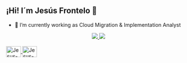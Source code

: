 ## ¡Hi! I´m Jesús Frontelo 👋

- 🔭 I’m currently working as Cloud Migration & Implementation Analyst

<div align="center">
  <a href="https://github.com/JesusFrontelo/">
  <img  src="https://github-readme-stats.vercel.app/api?username=JesusFrontelo&show_icons=true&count_private=true&theme=highcontrast&include_all_commits=true"/>
  <img  src="https://github-readme-stats.vercel.app/api/top-langs/?username=JesusFrontelo&theme=highcontrast&langs_count=7"/>
</div>

<div style="display: inline_block"><br>
  <img align="center" alt="Jesus-sh" height="30" width="40" src="https://cdn.jsdelivr.net/gh/devicons/devicon/icons/bash/bash-original.svg">
  <img align="center" alt="Jesus-sh" height="30" width="40" src="https://cdn.jsdelivr.net/gh/devicons/devicon/icons/css3/css3-original.svg">
<!--  <img align="right" alt="Rafa-pic" height="150" style="border-radius:50px;" src="https://media.discordapp.net/attachments/639956127056134178/890373478988013628/Publicacoes_Instagram_1_1.png?width=676&height=676">-->
</div>  

 ##
  
<!--
**JesusFrontelo/jesusfrontelo** is a ✨ _special_ ✨ repository because its `README.md` (this file) appears on your GitHub profile.

Here are some ideas to get you started:

- 🔭 I’m currently working on ...
- 🌱 I’m currently learning ...
- 👯 I’m looking to collaborate on ...
- 🤔 I’m looking for help with ...
- 💬 Ask me about ...
- 📫 How to reach me: ...
- 😄 Pronouns: ...
- ⚡ Fun fact: ...
-->
